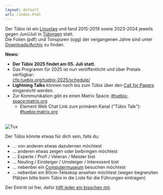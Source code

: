 ```yaml
---
layout: default
url: /index.html
---
```


Der Tübix ist ein
<a href="https://de.wikipedia.org/wiki/Linuxtag" target="_blank">Linuxtag</a>
und fand 2015-2019 sowie 2023-2024 jeweils gegen Juni/Juli in
<a href="https://de.wikipedia.org/wiki/T%C3%BCbingen" target="_blank">Tübingen</a>
statt.<br/>
Die Folien (pdf) und Tonspuren (ogg) der vergangenen Jahre sind unter <a href="downloads/">Downloads/Archiv</a> zu finden.

**News:**
- **Der Tübix 2025 findet am 05. Juli statt.**
- Das Programm für 2025 ist nun veröffentlicht und über Pretalx verfügbar:<br/>
  [cfp.tuebix.org/tuebix-2025/schedule/](https://cfp.tuebix.org/tuebix-2025/schedule/)
- **Lightning Talks** können noch bis zum Tübix über den [Call for Papers](callforpapers/) eingereicht werden.
- Zur Kommunikation gibt es einen Matrix Space: [#tuebix-space:matrix.org](https://matrix.to/#/#tuebix-space:matrix.org)
  - Element Web Chat Link zum primären Kanal ("Tübix Talk"): [#tuebix:matrix.org](https://app.element.io/#/room/#tuebix:matrix.org)

\
![Tux](images/tux.png "Tux")
<br/>

Der Tübix könnte etwas für dich sein, falls du:

* ... von anderen etwas dazulernen möchtest
* ... anderen etwas zeigen oder beibringen möchtest
* ... Experte / Profi / Veteran / Meister bist
* ... Neuling / Einsteiger / Umsteiger / Interessent bist
* ... nebenbei ein <a href="https://uni-tuebingen.de/de/13827">Computermuseum</a> besuchen möchtest
* ... nebenbei ein 80cm-Teleskop ansehen möchtest (wegen begrenzten Plätzen
  bitte beim Tübix in die Liste für die Führungen eintragen)

Der Eintritt ist frei, dafür <a href="callforhelpers/">hilft jeder ein bisschen mit</a>.
<br/>
